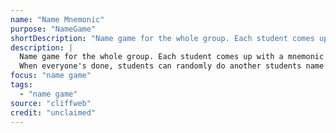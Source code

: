 ```yaml
---
name: "Name Mnemonic"
purpose: "NameGame"
shortDescription: "Name game for the whole group. Each student comes up with a mnemonic and action for their name, EG \"Silly Sara!\" (waggle fingers). Now the whole group repeats and so on around the circle. When everyone's done, students can randomly do another students name + action and that passes the ball to that student and so on."
description: |
  Name game for the whole group. Each student comes up with a mnemonic and action for their name, EG "Silly Sara!" (waggle fingers). Now the whole group repeats and so on around the circle.
  When everyone's done, students can randomly do another students name + action and that passes the ball to that student and so on.
focus: "name game"
tags:
  - "name game"
source: "cliffweb"
credit: "unclaimed"
---
```


